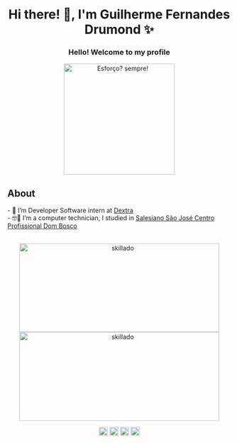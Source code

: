 ###   <h1 align="center"> Hi there! 👋, I'm Guilherme Fernandes Drumond ✨ </h1>
<h3 align="center">Hello! Welcome to my profile</h3>

<p align="center">
<img  style="margin: 0 auto; justify-content:center;align-items:center" src="https://sm.ign.com/ign_pt/screenshot/default/tanjiro-a-treinar_hnt6.gif" alt="Esforço? sempre!" height="250">
</p>

<h2>About</h2>
<p align="left">
- 👷 I’m Developer Software intern at <a target="_blank" href="https://www.dextra.com.br//">Dextra</a> </br>
- 🤓🏫 I’m a computer technician, I studied in <a target="_blank" href="http://www.essj.com.br/cpdb/">Salesiano São José Centro Profissional Dom Bosco</a>
</p>
<br>
<div align="center">
<img width="450" height="200" src="https://github-readme-stats.vercel.app/api/top-langs/?username=skillado&layout=compact" alt="skillado"/> 
<img width="450" height="200" src="https://github-readme-stats.vercel.app/api?username=skillado&show_icons=true" alt="skillado"/> 
<p align="center">
<a href="https://twitter.com/drumond019" target="blank"><img align="center" src="https://cdn.jsdelivr.net/npm/simple-icons@3.0.1/icons/twitter.svg" alt="Drumond019" height="20" width="20" /></a>
<a href="https://linkedin.com/in/drumond-guilherme" target="blank"><img align="center" src="https://cdn.jsdelivr.net/npm/simple-icons@3.0.1/icons/linkedin.svg" alt="drumond-guilherme" height="20" width="20" /></a>
<a href="https://fb.com/drumond.guilherme" target="blank"><img align="center" src="https://cdn.jsdelivr.net/npm/simple-icons@3.0.1/icons/facebook.svg" alt="drumond.guilherme" height="20" width="20" /></a>
<a href="https://instagram.com/drumond_guilherme" target="blank"><img align="center" src="https://cdn.jsdelivr.net/npm/simple-icons@3.0.1/icons/instagram.svg" alt="drumond_guilherme" height="20" width="20" /></a>
</p>
<div>
